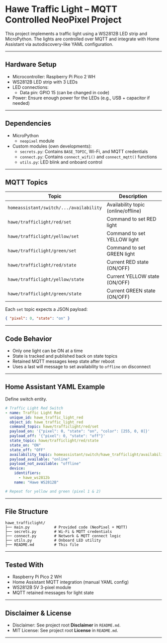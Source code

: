 # Hawe Traffic Light – MQTT Controlled NeoPixel Project

This project implements a traffic light using a WS2812B LED strip and MicroPython.
The lights are controlled over MQTT and integrate with Home Assistant via autodiscovery-like YAML configuration.

---

## Hardware Setup

- Microcontroller: Raspberry Pi Pico 2 WH
- WS2812B LED strip with 3 LEDs
- LED connections:
  - Data pin: GPIO 15 (can be changed in code)
- Power: Ensure enough power for the LEDs (e.g., USB + capacitor if needed)

---

## Dependencies

- MicroPython
  - `neopixel` module
- Custom modules (own developments):
  - `secrets.py`: Contains `BASE_TOPIC`, Wi-Fi, and MQTT credentials
  - `connect.py`: Contains `connect_wifi()` and `connect_mqtt()` functions
  - `utils.py`: LED blink and onboard control

---

## MQTT Topics

| Topic                                | Description                      |
|-------------------------------------|----------------------------------|
| `homeassistant/switch/.../availability` | Availability topic (online/offline) |
| `hawe/trafficlight/red/set`         | Command to set RED light         |
| `hawe/trafficlight/yellow/set`      | Command to set YELLOW light      |
| `hawe/trafficlight/green/set`       | Command to set GREEN light       |
| `hawe/trafficlight/red/state`       | Current RED state (ON/OFF)       |
| `hawe/trafficlight/yellow/state`    | Current YELLOW state (ON/OFF)    |
| `hawe/trafficlight/green/state`     | Current GREEN state (ON/OFF)     |

Each `set` topic expects a JSON payload:
```json
{ "pixel": 0, "state": "on" }
```

---

## Code Behavior

- Only one light can be ON at a time
- State is tracked and published back on state topics
- Retained MQTT messages keep state after reboot
- Uses a last will message to set availability to `offline` on disconnect

---

## Home Assistant YAML Example
Define switch entity.
```yaml
# Traffic Light Red Switch
- name: Traffic Light Red
  unique_id: hawe_traffic_light_red
  object_id: hawe_traffic_light_red
  command_topic: hawe/trafficlight/red/set
  payload_on: '{"pixel": 0, "state": "on", "color": [255, 0, 0]}'
  payload_off: '{"pixel": 0, "state": "off"}'
  state_topic: hawe/trafficlight/red/state
  state_on: "ON"
  state_off: "OFF"
  availability_topic: homeassistant/switch/hawe_trafficlight/availability
  payload_available: "online"
  payload_not_available: "offline"
  device:
    identifiers:
      - hawe_ws2812b
    name: "Hawe WS2812B"

# Repeat for yellow and green (pixel 1 & 2)
```

---

## File Structure

```plaintext
hawe_trafficlight/
├── main.py           # Provided code (NeoPixel + MQTT)
├── secrets.py        # Wi-Fi & MQTT credentials
├── connect.py        # Network & MQTT connect logic
├── utils.py          # Onboard LED utility
├── README.md         # This file
```

---

## Tested With

- Raspberry Pi Pico 2 WH
- Home Assistant MQTT integration (manual YAML config)
- WS2812B 5V 3-pixel module
- MQTT retained messages for light state

---

## Disclaimer & License

- Disclaimer: See project root **Disclaimer** in `README.md`.
- MIT License: See project root **License** in `README.md`.

---
